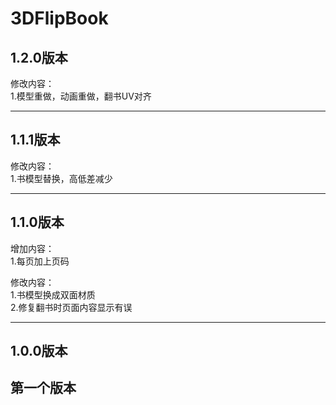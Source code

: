 # 3DFlipBook
## 1.2.0版本
修改内容：<br>
1.模型重做，动画重做，翻书UV对齐<br>

-------------------------------------------------------------------

## 1.1.1版本
修改内容：<br>
1.书模型替换，高低差减少<br>

-------------------------------------------------------------------

## 1.1.0版本
增加内容：<br>
1.每页加上页码<br>

修改内容：<br>
1.书模型换成双面材质<br>
2.修复翻书时页面内容显示有误<br>

-------------------------------------------------------------------

## 1.0.0版本
第一个版本
-------------------------------------------------------------------
